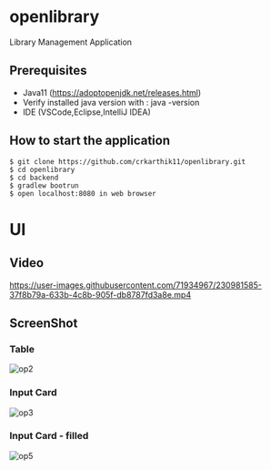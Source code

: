 # openlibrary
Library Management Application


## Prerequisites

 - Java11 (https://adoptopenjdk.net/releases.html)
 - Verify installed java version with : java -version
 - IDE (VSCode,Eclipse,IntelliJ IDEA)


## How to start the application
```
$ git clone https://github.com/crkarthik11/openlibrary.git
$ cd openlibrary
$ cd backend
$ gradlew bootrun
$ open localhost:8080 in web browser
```

# UI

## Video
https://user-images.githubusercontent.com/71934967/230981585-37f8b79a-633b-4c8b-905f-db8787fd3a8e.mp4


## ScreenShot

### Table 
![op2](https://user-images.githubusercontent.com/71934967/230982266-3f6dcf2f-378e-416e-b4ab-a365f3afc92b.png)

### Input Card
![op3](https://user-images.githubusercontent.com/71934967/230982289-8bc4205c-0c15-4382-8e65-6c88541cfd3d.png)

### Input Card - filled
![op5](https://user-images.githubusercontent.com/71934967/230982299-1fd60f1c-0991-42af-be56-c3a274960802.png)




